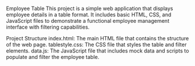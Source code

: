 Employee Table
This project is a simple web application that displays employee details in a table format. It includes basic HTML, CSS, and JavaScript files to demonstrate a functional employee management interface with filtering capabilities.

Project Structure
index.html: The main HTML file that contains the structure of the web page.
tablestyle.css: The CSS file that styles the table and filter elements.
data.js: The JavaScript file that includes mock data and scripts to populate and filter the employee table.
